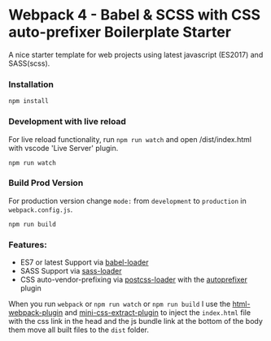 # Webpack 4 - Babel & SCSS with CSS auto-prefixer Boilerplate Starter

A nice starter template for web projects using latest javascript (ES2017) and SASS(scss).


### Installation

```
npm install
```

### Development with live reload

For live reload functionality, run `npm run watch` and open /dist/index.html with vscode 'Live Server' plugin.
```
npm run watch
```

### Build Prod Version

For production version change `mode:` from `development` to `production` in `webpack.config.js`.

```
npm run build
```

### Features:

* ES7 or latest Support via [babel-loader](https://github.com/babel/babel-loader)
* SASS Support via [sass-loader](https://github.com/jtangelder/sass-loader)
* CSS auto-vendor-prefixing via [postcss-loader](https://github.com/postcss/postcss) with the [autoprefixer](https://github.com/postcss/autoprefixer) plugin

When you run `webpack` or `npm run watch` or `npm run build` I use the [html-webpack-plugin](https://github.com/jantimon/html-webpack-plugin) and [mini-css-extract-plugin](https://github.com/webpack-contrib/mini-css-extract-plugin) to inject the `index.html` file with the css link in the head and the js bundle link at the bottom of the body them move all built files to the `dist` folder.